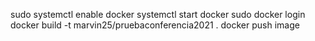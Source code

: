 sudo systemctl enable docker
systemctl start docker
sudo docker login
docker build -t marvin25/pruebaconferencia2021 .
docker push image